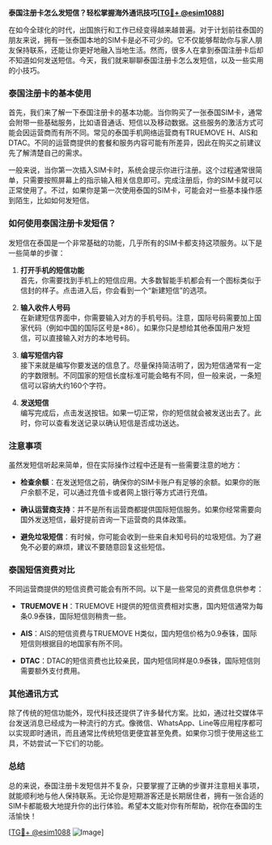 **泰国注册卡怎么发短信？轻松掌握海外通讯技巧[[TG💪+ @esim1088](https://t.me/s/esim1088)]**

在如今全球化的时代，出国旅行和工作已经变得越来越普遍。对于计划前往泰国的朋友来说，拥有一张泰国本地的SIM卡是必不可少的。它不仅能够帮助你与家人朋友保持联系，还能让你更好地融入当地生活。然而，很多人在拿到泰国注册卡后却不知道如何发送短信。今天，我们就来聊聊泰国注册卡怎么发短信，以及一些实用的小技巧。

### 泰国注册卡的基本使用

首先，我们来了解一下泰国注册卡的基本功能。当你购买了一张泰国SIM卡，通常会附带一些基础服务，比如语音通话、短信以及移动数据。这些服务的激活方式可能会因运营商而有所不同。常见的泰国手机网络运营商有TRUEMOVE H、AIS和DTAC。不同的运营商提供的套餐和服务内容可能有所差异，因此在购买之前建议先了解清楚自己的需求。

一般来说，当你第一次插入SIM卡时，系统会提示你进行注册。这个过程通常很简单，只需要按照屏幕上的指示输入相关信息即可。完成注册后，你的SIM卡就可以正常使用了。不过，如果你是第一次使用泰国的SIM卡，可能会对一些基本操作感到陌生，比如如何发短信。

### 如何使用泰国注册卡发短信？

发短信在泰国是一个非常基础的功能，几乎所有的SIM卡都支持这项服务。以下是一些简单的步骤：

1. **打开手机的短信功能**  
   首先，你需要找到手机上的短信应用。大多数智能手机都会有一个图标类似于信封的样子。点击进入后，你会看到一个“新建短信”的选项。

2. **输入收件人号码**  
   在新建短信界面中，你需要输入对方的手机号码。注意，国际号码需要加上国家代码（例如中国的国际区号是+86）。如果你只是想给其他泰国用户发短信，可以直接输入对方的本地号码。

3. **编写短信内容**  
   接下来就是编写你要发送的信息了。尽量保持简洁明了，因为短信通常有一定的字数限制。不同国家的短信长度标准可能会略有不同，但一般来说，一条短信可以容纳大约160个字符。

4. **发送短信**  
   编写完成后，点击发送按钮。如果一切正常，你的短信就会被发送出去了。此时，你可以查看发送记录以确认短信是否成功送达。

### 注意事项

虽然发短信听起来简单，但在实际操作过程中还是有一些需要注意的地方：

- **检查余额**：在发送短信之前，确保你的SIM卡账户有足够的余额。如果你的账户余额不足，可以通过充值卡或者网上银行等方式进行充值。
  
- **确认运营商支持**：并不是所有运营商都提供国际短信服务。如果你经常需要向国外发送短信，最好提前咨询一下运营商的具体政策。

- **避免垃圾短信**：有时候，你可能会收到一些来自未知号码的垃圾短信。为了避免不必要的麻烦，建议不要随意回复这些短信。

### 泰国短信资费对比

不同运营商提供的短信资费可能会有所不同。以下是一些常见的资费信息供参考：

- **TRUEMOVE H**：TRUEMOVE H提供的短信资费相对实惠，国内短信通常为每条0.9泰铢，国际短信则稍贵一些。
  
- **AIS**：AIS的短信资费与TRUEMOVE H类似，国内短信价格为0.9泰铢，国际短信则根据目的地国家有所不同。

- **DTAC**：DTAC的短信资费也比较亲民，国内短信同样是0.9泰铢，国际短信则需要额外支付费用。

### 其他通讯方式

除了传统的短信功能外，现代科技还提供了许多替代方案。比如，通过社交媒体平台发送消息已经成为一种流行的方式。像微信、WhatsApp、Line等应用程序都可以实现即时通讯，而且通常比传统短信更便宜甚至免费。如果你习惯于使用这些工具，不妨尝试一下它们的功能。

### 总结

总的来说，泰国注册卡发短信并不复杂，只要掌握了正确的步骤并注意相关事项，就能顺利地与他人保持联系。无论你是短期游客还是长期居住者，拥有一张合适的SIM卡都能极大地提升你的出行体验。希望本文能对你有所帮助，祝你在泰国的生活愉快！

[[TG💪+ @esim1088](https://t.me/s/esim1088) ![Image](https://i.postimg.cc/4NQfJmqS/Snipaste-2025-05-13-00-14-12.png)]